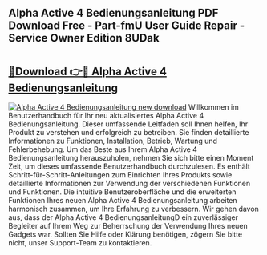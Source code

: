 ## Alpha Active 4 Bedienungsanleitung PDF Download Free - Part-fmU User Guide Repair - Service Owner Edition 8UDak

# <h2><a href="http://df3v67j.blite.top/?on=Alpha+Active+4+Bedienungsanleitung">🔗Download 👉🔴 Alpha Active 4 Bedienungsanleitung</a></h2>

[![Alpha Active 4 Bedienungsanleitung new download](https://i.imgur.com/lujVjoI.png)](http://df3v67j.blite.top/?on=Alpha+Active+4+Bedienungsanleitung)
Willkommen im Benutzerhandbuch für Ihr neu aktualisiertes Alpha Active 4 Bedienungsanleitung. Dieser umfassende Leitfaden soll Ihnen helfen, Ihr Produkt zu verstehen und erfolgreich zu betreiben. Sie finden detaillierte Informationen zu Funktionen, Installation, Betrieb, Wartung und Fehlerbehebung. Um das Beste aus Ihrem Alpha Active 4 Bedienungsanleitung herauszuholen, nehmen Sie sich bitte einen Moment Zeit, um dieses umfassende Benutzerhandbuch durchzulesen. Es enthält Schritt-für-Schritt-Anleitungen zum Einrichten Ihres Produkts sowie detaillierte Informationen zur Verwendung der verschiedenen Funktionen und Funktionen. Die intuitive Benutzeroberfläche und die erweiterten Funktionen Ihres neuen Alpha Active 4 Bedienungsanleitung arbeiten harmonisch zusammen, um Ihre Erfahrung zu verbessern. Wir gehen davon aus, dass der Alpha Active 4 BedienungsanleitungD ein zuverlässiger Begleiter auf Ihrem Weg zur Beherrschung der Verwendung Ihres neuen Gadgets war. Sollten Sie Hilfe oder Klärung benötigen, zögern Sie bitte nicht, unser Support-Team zu kontaktieren.
